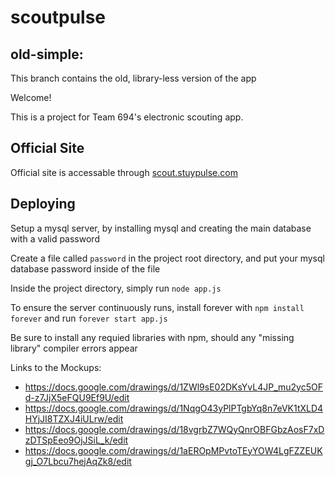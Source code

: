# scoutpulse

## old-simple:
This branch contains the old, library-less version of the app

Welcome!

This is a project for Team 694's electronic scouting app.

## Official Site

Official site is accessable through [scout.stuypulse.com](https://scout.stuypulse.com)


## Deploying

Setup a mysql server, by installing mysql and creating the main database with a valid password

Create a file called `password` in the project root directory, and put your mysql database password inside of the file

Inside the project directory, simply run `node app.js`

To ensure the server continuously runs, install forever with `npm install forever` and run `forever start app.js`

Be sure to install any requied libraries with npm, should any
"missing library" compiler errors appear


Links to the Mockups:
- https://docs.google.com/drawings/d/1ZWl9sE02DKsYvL4JP_mu2yc5OFd-z7JjX5eFQU9Ef9U/edit
- https://docs.google.com/drawings/d/1NqgO43yPlPTgbYq8n7eVK1tXLD4HYjJI8TZXJ4iULrw/edit
- https://docs.google.com/drawings/d/18vgrbZ7WQyQnrOBFGbzAosF7xDzDTSpEeo9OjJSiL_k/edit
- https://docs.google.com/drawings/d/1aEROpMPvtoTEyYOW4LgFZZEUKgj_O7Lbcu7hejAqZk8/edit
